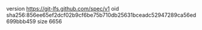 version https://git-lfs.github.com/spec/v1
oid sha256:856ee65ef2dcf02b9cf6be75b710db25631bceadc52947289ca56ed699bbb459
size 6656
